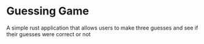 # Guessing Game
A simple rust application that allows users to make three guesses and see if their guesses were correct or not